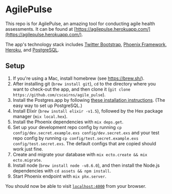 AgilePulse
==========================

This repo is for AgilePulse, an amazing tool for conducting agile health assessments. It can be found at [https://agilepulse.herokuapp.com/](https://agilepulse.herokuapp.com/).

The app's technology stack includes [Twitter Bootstrap](http://getbootstrap.com/), [Phoenix Framework](http://phoenixframework.org/), [Heroku](https://www.heroku.com/), and [PostgreSQL](https://www.postgresql.org/).

Setup
---
1. If you're using a Mac, install homebrew (see https://brew.sh/).
2. After installing git (`brew install git`), `cd` to the directory where you
   want to check-out the app, and then clone it (`git clone
   https://github.com/cscairns/agile_pulse`).
3. Install the Postgres.app by following [these installation instructions](https://postgresapp.com/). (The easy way to set up PostgreSQL.)
4. Install Elixir (`brew install elixir -v1.5`), followed by the Hex package manager (`mix local.hex`).
5. Install the Phoenix dependencies with `mix deps.get`.
6. Set up your development repo config by running `cp config/dev.secret.example.exs config/dev.secret.exs` and your test repo config by running `cp config/test.secret.example.exs config/test.secret.exs`. The default configs that are copied should work just fine.
7. Create and migrate your database with `mix ecto.create && mix ecto.migrate`.
8. Install node (`brew install node -v8.6.0`), and then install the Node.js dependencies with `cd assets && npm install`.
9. Start Phoenix endpoint with `mix phx.server`.

You should now be able to visit [`localhost:4000`](http://localhost:4000) from your browser.
